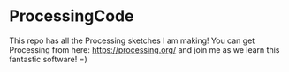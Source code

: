 # ProcessingCode
This repo has all the Processing sketches I am making! You can get Processing from here: https://processing.org/ and join me as we learn this fantastic software! =)
